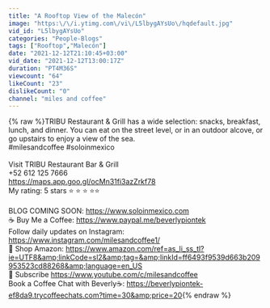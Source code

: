 ```yaml
---
title: "A Rooftop View of the Malecón"
image: "https:\/\/i.ytimg.com\/vi\/L5lbygAYsUo\/hqdefault.jpg"
vid_id: "L5lbygAYsUo"
categories: "People-Blogs"
tags: ["Rooftop","Malecón"]
date: "2021-12-12T21:10:45+03:00"
vid_date: "2021-12-12T13:00:17Z"
duration: "PT4M36S"
viewcount: "64"
likeCount: "23"
dislikeCount: "0"
channel: "miles and coffee"
---
```

{% raw %}TRIBU Restaurant &amp; Grill has a wide selection: snacks, breakfast, lunch, and dinner.  You can eat on the street level, or in an outdoor alcove, or go upstairs to enjoy a view of the sea.  <br />#milesandcoffee  #soloinmexico<br /><br />Visit TRIBU Restaurant Bar &amp; Grill<br />+52 612 125 7666<br /><a rel="nofollow" target="blank" href="https://maps.app.goo.gl/ocMn31fi3azZrkf78">https://maps.app.goo.gl/ocMn31fi3azZrkf78</a><br />My rating:  5 stars ⭐ ⭐ ⭐ ⭐⭐<br /><br />BLOG COMING SOON: <a rel="nofollow" target="blank" href="https://www.soloinmexico.com">https://www.soloinmexico.com</a><br />☕ Buy Me a Coffee: <a rel="nofollow" target="blank" href="https://www.paypal.me/beverlypiontek">https://www.paypal.me/beverlypiontek</a><br />Follow daily updates on Instagram: <a rel="nofollow" target="blank" href="https://www.instagram.com/milesandcoffee1/">https://www.instagram.com/milesandcoffee1/</a><br />🎁 Shop Amazon: <a rel="nofollow" target="blank" href="https://www.amazon.com/ref=as_li_ss_tl?ie=UTF8&amp;linkCode=sl2&amp;tag=&amp;linkId=ff6493f9539d663b209953523cd88268&amp;language=en_US">https://www.amazon.com/ref=as_li_ss_tl?ie=UTF8&amp;linkCode=sl2&amp;tag=&amp;linkId=ff6493f9539d663b209953523cd88268&amp;language=en_US</a><br />🔔 Subscribe <a rel="nofollow" target="blank" href="https://www.youtube.com/c/milesandcoffee">https://www.youtube.com/c/milesandcoffee</a><br />Book a Coffee Chat with Beverly☕: <a rel="nofollow" target="blank" href="https://beverlypiontek-ef8da9.trycoffeechats.com?time=30&amp;price=20">https://beverlypiontek-ef8da9.trycoffeechats.com?time=30&amp;price=20</a>{% endraw %}
